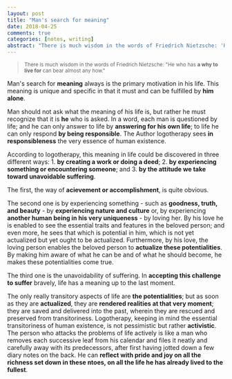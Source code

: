 ```yaml
---
layout: post
title: "Man's search for meaning"
date: 2018-04-25
comments: true
categories: [notes, writing]
abstract: "There is much wisdom in the words of Friedrich Nietzsche: 'He who has **a why to live for** can bear almost any how.' "
---
```

> <small>There is much wisdom in the words of Friedrich Nietzsche: "He who has **a why to live for** can bear almost any how."
</small> 


Man's search for **meaning** always is the primary motivation in his life. This meaning is unique and specific in that it must and can be fulfilled by **him alone**.  

Man should not ask what the meaning of his life is, but rather he must recognize that it is **he** who is asked. In a word, each man is questioned by life; and he can only answer to life by **answering for his own life**; to life he can only respond **by being responsible**. The Author logotherapy sees **in responsibleness** the very essence of human existence.  

According to logotherapy, this meaning in life could be discovered in three different ways: 1. **by creating a work or doing a deed**; 2. **by experiencing something or encountering someone**; and 3. **by the attitude we take toward unavoidable suffering**.

The first, the way of **acievement or accomplishment**, is quite obvious.  

The second one is by experiencing something - such as **goodness, truth, and beauty** - by **experiencing nature and culture** or, by experiencing **another human being in his very uniqueness** - by loving her.  By his love he is enabled to see the essential traits and features in the beloved person; and even more, he sees that which is potential in him, which is not yet actualized but yet ought to be actualized. Furthermore, by his love, the loving person enables the beloved person to **actualize these potentialities**. By making him aware of what he can be and of what he should become, he makes these potentialities come true.  

The third one is the unavoidability of suffering. In **accepting this challenge to suffer** bravely, life has a meaning up to the last moment.  

The only really transitory aspects of life are **the potentialities**; but as soon as they are **actualized**, they are **rendered realities at that very moment**; they are saved and delivered into the past, wherein they are rescued and preserved from transitoriness.  Logotherapy, keeping in mind the essential transitoriness of human existence, is not pessimistic but rather **activistic**. The person who attacks the problems of life actively is like a man who removes each successive leaf from his calendar and files it neatly and carefully away with its predecessors, after first having jotted down a few diary notes on the back. He can **reflect with pride and joy on all the richness set down in these ntoes, on all the life he has already lived to the fullest**.

